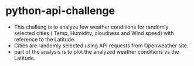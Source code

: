 # python-api-challenge
- This challeng is to analyze few weather conditions for randomly selected cities ( Temp, Humidity, cloudness and Wind speed) with reference to the Latitude.
- Cities are randomly selected using API requests from Openweather site.
- part of the analysis is to plot the analyzed weather conditions vs the Latitude.

